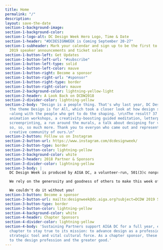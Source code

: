 ```yaml
---
title: Home
permalink: "/"
description: 
layout: save-the-date
section-1-background-image: 
section-1-background-color: 
section-1-logo-alt: DC Design Week Hero Logo, Time & Date
section-1-header: "#DCDESIGNWEEK is Coming September 20-27"
section-1-subheader: Mark your calendar and sign up to be the first to know about
  2019 speaker announcements and ticket sales
section-1-button-left: Get Updates
section-1-button-left-url: "#subscribe"
section-1-button-left-type: solid
section-1-button-left-color: mauve
section-1-button-right: Become a sponsor
section-1-button-right-url: "#sponsor"
section-1-button-right-type: border
section-1-button-right-color: mauve
section-2-background-color: lightning-yellow-light
section-2-header: A Look Back on DCDW2018
section-2-divider-color: lightning-yellow
section-2-body: "Design is a people thing. That's why last year, DC Design Week explored
  the theme Design is for All, which took a closer look at how design shapes our community
  —along with the people who get to do the shaping. \n\nThe result? 37 events including
  animation workshops, a creativity-boosting guided meditation, letterpress printing,
  screenprinting, a run around the murals, a talk about designing for voice UI, and
  so, so, so much more. Thank you to everyon who came out and represented this wonderful
  creative community of ours.\n"
section-2-button: Follow us on Instagram
section-2-button-url: https://www.instagram.com/dcdesignweek/
section-2-button-type: border
section-2-button-color: lightning-yellow
section-3-background-color: white
section-3-header: 2018 Partner & Sponsors
section-3-divider-color: lightning-yellow
section-3-body: |
  DC Design Week is produced by AIGA DC, a volunteer-run, 501(3)c nonprofit organization, in concert with a consortium of local associations, meetup groups and small businesses.

  We rely on the generosity and goodness of others to make this week of celebration a reality. Major thanks to the following partners and sponsors for your support and commitment to the DC design community.

  We couldn't do it without you!
section-3-button: Become a sponsor
section-3-button-url: mailto:designweek@dc.aiga.org?subject=DCDW 2019 Sponsorship
section-3-button-type: border
section-3-button-color: lightning-yellow
section-4-background-color: white
section-4-header: Chapter Sponsors
section-4-divider-color: lightning-yellow
section-4-body: 'Sustaining Partners support AIGA DC for a full year, enabling the
  chapter to stay true to its mission: to advance design as a professional craft,
  strategic tool and vital cultural force. As a chapter sponsor, these companies contribute
  to the design profession and the greater good.'
---
```


